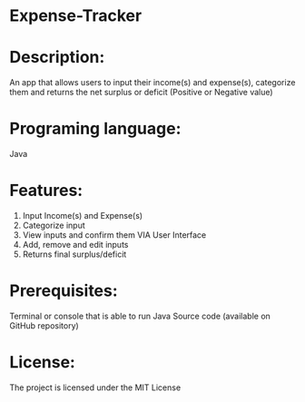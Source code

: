 # Expense-Tracker

# Description:
An app that allows users to input their income(s) and expense(s), categorize them and returns the net surplus or deficit (Positive or Negative value)

# Programing language: 
Java

# Features:
1. Input Income(s) and Expense(s)
2. Categorize input
3. View inputs and confirm them VIA User Interface
4. Add, remove and edit inputs
5. Returns final surplus/deficit

# Prerequisites:
Terminal or console that is able to run Java
Source code (available on GitHub repository)

# License:
The project is licensed under the MIT License




